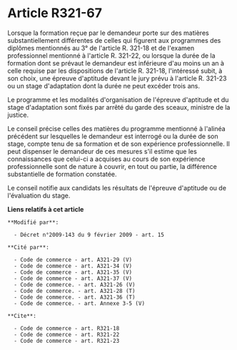 # Article R321-67

Lorsque la formation reçue par le demandeur porte sur des matières substantiellement différentes de celles qui figurent aux
programmes des diplômes mentionnés au 3° de l'article R. 321-18 et de l'examen professionnel mentionné à l'article R. 321-22,
ou lorsque la durée de la formation dont se prévaut le demandeur est inférieure d'au moins un an à celle requise par les
dispositions de l'article R. 321-18, l'intéressé subit, à son choix, une épreuve d'aptitude devant le jury prévu à l'article
R. 321-23 ou un stage d'adaptation dont la durée ne peut excéder trois ans. 

Le programme et les modalités d'organisation de l'épreuve d'aptitude et du stage d'adaptation sont fixés par arrêté du garde
des sceaux, ministre de la justice. 

Le conseil précise celles des matières du programme mentionné à l'alinéa précédent sur lesquelles le demandeur est interrogé
ou la durée de son stage, compte tenu de sa formation et de son expérience professionnelle. Il peut dispenser le demandeur de
ces mesures s'il estime que les connaissances que celui-ci a acquises au cours de son expérience professionnelle sont de
nature à couvrir, en tout ou partie, la différence substantielle de formation constatée. 

Le conseil notifie aux candidats les résultats de l'épreuve d'aptitude ou de l'évaluation du stage.

**Liens relatifs à cet article**

	**Modifié par**:

	  - Décret n°2009-143 du 9 février 2009 - art. 15

	**Cité par**:

	  - Code de commerce - art. A321-29 (V)
	  - Code de commerce - art. A321-34 (V)
	  - Code de commerce - art. A321-35 (V)
	  - Code de commerce - art. A321-37 (V)
	  - Code de commerce. - art. A321-26 (V)
	  - Code de commerce. - art. A321-28 (T)
	  - Code de commerce. - art. A321-36 (T)
	  - Code de commerce. - art. Annexe 3-5 (V)

	**Cite**:

	  - Code de commerce - art. R321-18
	  - Code de commerce - art. R321-22
	  - Code de commerce - art. R321-23
